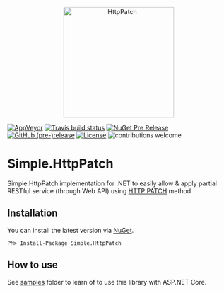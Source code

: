 ﻿<p align="center">
  <img src="HttpPatch.png" alt="HttpPatch" width="250"/>
</p>

[![AppVeyor](https://ci.appveyor.com/api/projects/status/8sq80lyqcatsnssy?svg=true)](https://ci.appveyor.com/project/Marusyk/simple-httppatch) [![Travis build status](https://img.shields.io/travis/Marusyk/Simple.HttpPatch.svg?label=travis-ci&branch=master&style=flat-square)](https://travis-ci.org/Marusyk/Simple.HttpPatch) [![NuGet Pre Release](https://img.shields.io/nuget/vpre/Simple.HttpPatch.svg)](https://www.nuget.org/packages/Simple.HttpPatch) [![GitHub (pre-)release](https://img.shields.io/github/release/Marusyk/Simple.HttpPatch/all.svg)](https://github.com/Marusyk/Simple.HttpPatch/releases/tag/v1.0.0-beta) [![License](https://img.shields.io/badge/license-MIT-blue.svg)](LICENSE.md) ![contributions welcome](https://img.shields.io/badge/contributions-welcome-brightgreen.svg?style=flat)

# Simple.HttpPatch

Simple.HttpPatch implementation for .NET to easily allow & apply partial RESTful service (through Web API) using [HTTP PATCH](https://tools.ietf.org/html/rfc5789) method

## Installation

You can install the latest version via [NuGet](https://www.nuget.org/packages/Simple.HttpPatch/).

`PM> Install-Package Simple.HttpPatch`

## How to use

See [samples](https://github.com/Marusyk/Simple.HttpPatch/tree/master/samples/Simple.HttpPatch.Samples) folder to learn of to use this library with ASP.NET Core.

 
